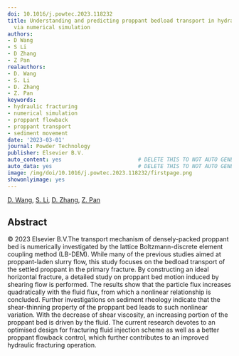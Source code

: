 ```yaml
---
doi: 10.1016/j.powtec.2023.118232
title: Understanding and predicting proppant bedload transport in hydraulic fracture
  via numerical simulation
authors:
- D Wang
- S Li
- D Zhang
- Z Pan
realauthors:
- D. Wang
- S. Li
- D. Zhang
- Z. Pan
keywords:
- hydraulic fracturing
- numerical simulation
- proppant flowback
- proppant transport
- sediment movement
date: '2023-03-01'
journal: Powder Technology
publisher: Elsevier B.V.
auto_content: yes                        # DELETE THIS TO NOT AUTO GENERATE CONTENT
auto_data: yes                           # DELETE THIS TO NOT AUTO GENERATE METADATA
image: /img/doi/10.1016/j.powtec.2023.118232/firstpage.png
showonlyimage: yes
---
```

[D. Wang](https://www.scopus.com/authid/detail.uri?authorId=57200546044), [S. Li](https://www.scopus.com/authid/detail.uri?authorId=56720272700), [D. Zhang](https://www.scopus.com/authid/detail.uri?authorId=57034330100), [Z. Pan](https://www.scopus.com/authid/detail.uri?authorId=7402644777)

## Abstract
© 2023 Elsevier B.V.The transport mechanism of densely-packed proppant bed is numerically investigated by the lattice Boltzmann-discrete element coupling method (LB-DEM). While many of the previous studies aimed at proppant-laden slurry flow, this study focuses on the bedload transport of the settled proppant in the primary fracture. By constructing an ideal horizontal fracture, a detailed study on proppant bed motion induced by shearing flow is performed. The results show that the particle flux increases quadratically with the fluid flux, from which a nonlinear relationship is concluded. Further investigations on sediment rheology indicate that the shear-thinning property of the proppant bed leads to such nonlinear variation. With the decrease of shear viscosity, an increasing portion of the proppant bed is driven by the fluid. The current research devotes to an optimised design for fracturing fluid injection scheme as well as a better proppant flowback control, which further contributes to an improved hydraulic fracturing operation.
